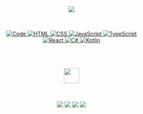 <div align="center">
<img src="https://readme-typing-svg.herokuapp.com?font=Fira+Code&weight=500&size=50&duration=4000&pause=300&color=59C3EB&center=true&vCenter=true&multiline=true&repeat=false&width=1750&height=140&lines=Hello+Hello;Im+a+software+engineer+who+loves+coding+and+eat+pizza+%3C3" />
<br><br>
<br>
<p align="center">
    <a href="https://github.com/Orlando-H" target="_blank"><img alt="Code"
                    src="https://img.shields.io/badge/-> code-000000?style=flat-square">
    </a>
    <a href="https://github.com/Orlando-H" target="_blank"><img alt="HTML"
                    src="https://img.shields.io/badge/-HTML-E34F26?style=flat-square&logo=HTML5&logoColor=white">
    </a>
    <a href="https://github.com/Orlando-H" target="_blank"><img alt="CSS"
                    src="https://img.shields.io/badge/-CSS-1572B6?style=flat-square&logo=CSS3&logoColor=white">
    </a>
    <a href="https://github.com/Orlando-H" target="_blank"><img alt="JavaScript"
                    src="https://img.shields.io/badge/-JavaScript-F7DF1E?style=flat-square&logo=JavaScript&logoColor=white">
    <a href="https://github.com/Orlando-H" target="_blank"><img alt="TypeScript"
                    src="https://img.shields.io/badge/-TypeScript-3178C6?style=flat-square&logo=TypeScript&logoColor=white">
    </a>
    <br>
    <a href="https://github.com/Orlando-H" target="_blank"><img alt="React"
                    src="https://img.shields.io/badge/-React-3776AB?style=flat-square&logo=React&logoColor=white">
    </a>
    <a href="https://github.com/Orlando-H" target="_blank"><img alt="C#"
                    src="https://img.shields.io/badge/-C%23-9b3675?style=flat-square&logo=csharp&logoColor=white">
    </a>
    <a href="https://github.com/Orlando-H" target="_blank"><img alt="Kotlin"
                    src="https://img.shields.io/badge/-Kotlin-7F52FF?style=flat-square&logo=Kotlin&logoColor=white">
    </a>
</p>
<br>
<br><br>
<img src="https://raw.githubusercontent.com/innng/innng/master/assets/kyubey.gif" height="40" />
<br><br><br>
    
[![](https://img.shields.io/badge/linkedin-0a66c2)](http://linkedin.com/in/ingridrosselis)
[![](https://img.shields.io/badge/mastodon-6364ff)](https://tech.lgbt/@innng)
[![](https://img.shields.io/badge/osu!-ff66ab)](https://osu.ppy.sh/users/4606212)
[![](https://img.shields.io/badge/enka.network-69899c)](https://enka.network/u/Inng/1A4HU1/10000069/1985924/)
</div>
